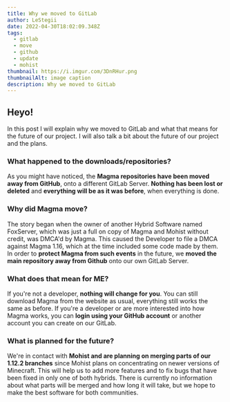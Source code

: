 ```yaml
---
title: Why we moved to GitLab
author: LeStegii
date: 2022-04-30T18:02:09.348Z
tags:
  - gitlab
  - move
  - github
  - update
  - mohist
thumbnail: https://i.imgur.com/3DnRHur.png
thumbnailAlt: image caption
description: Why we moved to GitLab
---
```

## Heyo! 
In this post I will explain why we moved to GitLab and what that means for the future of our project. I will also talk a bit about the future of our project and the plans.

### What happened to the downloads/repositories?
As you might have noticed, the **Magma repositories have been moved away from GitHub**, onto a different GitLab Server.
**Nothing has been lost or deleted** and **everything will be as it was before**, when everything is done.

### Why did Magma move?
The story began when the owner of another Hybrid Software named FoxServer, which was just a full on copy of Magma and Mohist without credit, was DMCA'd by Magma. This caused the Developer to file a DMCA against Magma 1.16, which at the time included some code made by them. In order to **protect Magma from such events** in the future, we **moved the main repository away from Github** onto our own GitLab Server.

### What does that mean for ME?
If you're not a developer, **nothing will change for you**. You can still download Magma from the website as usual, everything still works the same as before. If you're a developer or are more interested into how Magma works, you can **login using your GitHub account** or another account you can create on our GitLab.

### What is planned for the future?
We're in contact with **Mohist and are planning on merging parts of our 1.12.2 branches** since Mohist plans on concentrating on newer versions of Minecraft. This will help us to add more features and to fix bugs that have been fixed in only one of both hybrids.
There is currently no information about what parts will be merged and how long it will take, but we hope to make the best software for both communities.